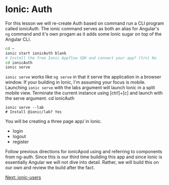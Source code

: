 # Ionic: Auth

For this lesson we will re-create Auth based on command run a CLI program called *ionicAuth*. The ionic command serves as both an alias for Angular's ```ng``` command and it's own progam as it adds some Ionic sugar on top of the Angular CLI.   

```sh
cd ~
ionic start ionicAuth blank
# Install the free Ionic Appflow SDK and connect your app? (Y/n) No
cd ionicAuth
ionic serve
```

```ionic serve``` works like ```ng serve``` in that it serve the application in a browser window. If your building in Ionic, I'm assuming your focus is mobile. Launching ```ionic serve``` with the labs argument will launch Ionic in a split mobile view. Terminate the current instance using [ctrl]+[c] and launch with the serve argument.
cd ionicAuth
```
ionic serve --lab
# Install @ionic/lab? Yes
```

You will be creating a three page app/ in Ionic.

* login
* logout
* register

Follow previous directions for ionicApod using and referring to components from ng-auth. Since this is our third time building this app and since Ionic is essentially Angular we will not dive into detail. Rather, we will build this on our own and review the build after the fact.

[Next: ionic-users](/04-IonicUsers/README.md)
